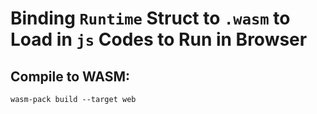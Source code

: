 



# Binding `Runtime` Struct to `.wasm` to Load in `js` Codes to Run in Browser


## Compile to WASM: 

```wasm-pack build --target web```